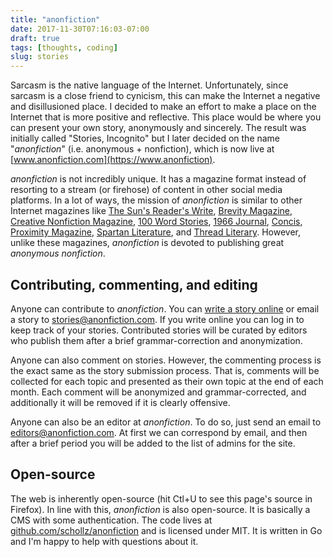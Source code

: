 ```yaml
---
title: "anonfiction"
date: 2017-11-30T07:16:03-07:00
draft: true
tags: [thoughts, coding]
slug: stories
---
```


Sarcasm is the native language of the Internet. Unfortunately, since sarcasm is a close friend to cynicism, this can make the Internet a negative and disillusioned place. I decided to make an effort to make a place on the Internet that is more positive and reflective. This place would be where you can present your own story, anonymously and sincerely. The result was initially called "Stories, Incognito" but I later decided on the name "*anonfiction*" (i.e. anonymous + nonfiction), which is now live at [www.anonfiction.com](https://www.anonfiction).

*anonfiction* is not incredibly unique. It has a magazine format instead of resorting to a stream (or firehose) of content in other social media platforms. In a lot of ways, the mission of *anonfiction* is similar to other Internet magazines like [The Sun's Reader's Write], [Brevity
Magazine], [Creative Nonfiction Magazine], [100 Word Stories], [1966
Journal], [Concis], [Proximity Magazine], [Spartan Literature], and
[Thread Literary]. However, unlike these magazines, *anonfiction* is devoted to
publishing great *anonymous* *nonfiction*.

## Contributing, commenting, and editing 

Anyone can contribute to *anonfiction*. You can [write a story online](https://www.anonfiction.com/write) or email a story to [stories@anonfiction.com](mailto:stories@anonfiction.com). If you write online you can log in to keep track of your stories. Contributed stories will be curated by editors who publish them after a brief grammar-correction and anonymization. 

Anyone can also comment on stories. However, the commenting process is the exact same as the story submission process. That is, comments will be collected for each topic and presented as their own topic at the end of each month. Each comment will be anonymized and grammar-corrected, and additionally it will be removed if it is clearly offensive.

Anyone can also be an editor at *anonfiction*. To do so, just send an email to [editors@anonfiction.com](mailto:editors@anonfiction.com). At first we can correspond by email, and then after a brief period you will be added to the list of admins for the site.

## Open-source

The web is inherently open-source (hit Ctl+U to see this page's source in Firefox). In line with this, *anonfiction* is also open-source. It is basically a CMS with some authentication. The code lives at [github.com/schollz/anonfiction](https://github.com/schollz/anonfiction) and is licensed under MIT. It is written in Go and I'm happy to help with questions about it.

  [The Sun's Reader's Write]: https://www.thesunmagazine.org/submit#readers-write
  [Brevity Magazine]: http://brevitymag.com
  [Creative Nonfiction Magazine]: https://www.creativenonfiction.org
  [100 Word Stories]: http://www.100wordstory.org
  [1966 Journal]: https://1966journal.org
  [Concis]: https://concis.io
  [Proximity Magazine]: http://proximitymagazine.org
  [Spartan Literature]: https://spartanlit.com
  [Thread Literary]: http://threadliterary.com
